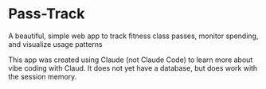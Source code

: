 # Pass-Track
A beautiful, simple web app to track fitness class passes, monitor spending, and visualize usage patterns

This app was created using Claude (not Claude Code) to learn more about vibe coding with Claud.
It does not yet have a database, but does work with the session memory. 
